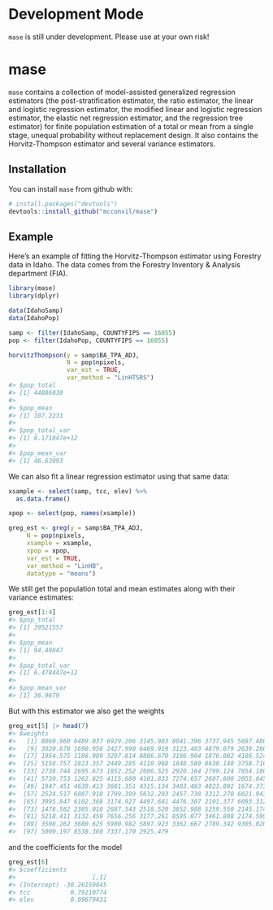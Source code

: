 
<!-- README.md is generated from README.Rmd. Please edit that file -->

# Development Mode

`mase` is still under development. Please use at your own risk!

# mase

`mase` contains a collection of model-assisted generalized regression
estimators (the post-stratification estimator, the ratio estimator, the
linear and logistic regression estimator, the modified linear and
logistic regression estimator, the elastic net regression estimator, and
the regression tree estimator) for finite population estimation of a
total or mean from a single stage, unequal probability without
replacement design. It also contains the Horvitz-Thompson estimator and
several variance estimators.

## Installation

You can install `mase` from github with:

``` r
# install.packages("devtools")
devtools::install_github("mcconvil/mase")
```

## Example

Here’s an example of fitting the Horvitz-Thompson estimator using
Forestry data in Idaho. The data comes from the Forestry Inventory &
Analysis department (FIA).

``` r
library(mase)
library(dplyr)

data(IdahoSamp)
data(IdahoPop)

samp <- filter(IdahoSamp, COUNTYFIPS == 16055) 
pop <- filter(IdahoPop, COUNTYFIPS == 16055) 

horvitzThompson(y = samp$BA_TPA_ADJ,
                N = pop$npixels,
                var_est = TRUE,
                var_method = "LinHTSRS")
#> $pop_total
#> [1] 44886038
#> 
#> $pop_mean
#> [1] 107.2231
#> 
#> $pop_total_var
#> [1] 8.171847e+12
#> 
#> $pop_mean_var
#> [1] 46.63093
```

We can also fit a linear regression estimator using that same data:

``` r
xsample <- select(samp, tcc, elev) %>%
  as.data.frame()

xpop <- select(pop, names(xsample))

greg_est <- greg(y = samp$BA_TPA_ADJ,
     N = pop$npixels,
     xsample = xsample,
     xpop = xpop,
     var_est = TRUE,
     var_method = "LinHB",
     datatype = "means")
```

We still get the population total and mean estimates along with their
variance estimates:

``` r
greg_est[1:4]
#> $pop_total
#> [1] 39521557
#> 
#> $pop_mean
#> [1] 94.40847
#> 
#> $pop_total_var
#> [1] 6.478447e+12
#> 
#> $pop_mean_var
#> [1] 36.9679
```

But with this estimator we also get the weights

``` r
greg_est[5] |> head(7)
#> $weights
#>   [1] 8060.960 6489.037 6929.206 3145.983 8041.396 3737.945 5687.480 3577.979
#>   [9] 3020.678 1690.956 2427.990 6469.919 3123.403 4879.079 2639.280 2624.305
#>  [17] 1954.575 1186.989 3207.814 8886.670 3196.904 1876.082 4186.524 3406.140
#>  [25] 5158.757 2823.357 2449.285 4110.968 1848.589 8638.148 3758.716 4917.963
#>  [33] 2738.744 2695.673 1852.252 2086.525 2920.164 2799.124 7854.180 4707.118
#>  [41] 5730.753 1262.825 4115.680 4101.833 7274.657 2607.800 2055.045 2659.727
#>  [49] 1947.451 4639.413 3681.351 4315.134 3403.483 4823.892 1674.373 7991.121
#>  [57] 2524.517 6087.918 1799.399 5632.293 2457.738 3312.270 6021.943 5538.423
#>  [65] 3995.847 6102.368 3174.927 4497.681 4476.307 2101.377 6093.312 5503.605
#>  [73] 1478.582 2305.018 2687.543 2518.520 3852.988 5259.550 2145.174 5314.536
#>  [81] 5218.411 3132.459 7656.256 3177.261 8595.077 3461.808 2174.599 2428.715
#>  [89] 3508.262 3680.625 5900.982 5897.923 3362.667 2789.342 9305.020 5559.150
#>  [97] 5000.197 8538.360 7337.170 2925.479
```

and the coefficients for the model

``` r
greg_est[6]
#> $coefficients
#>                     [,1]
#> (Intercept) -30.26159045
#> tcc           0.79210774
#> elev          0.09679431
```
